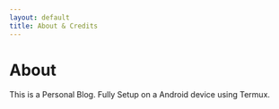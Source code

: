 ```yaml
---
layout: default
title: About & Credits
---
```


# About
This is a Personal Blog. Fully Setup on a Android device using Termux. 